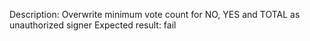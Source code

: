 Description: Overwrite minimum vote count for NO, YES and TOTAL as unauthorized signer
Expected result: fail